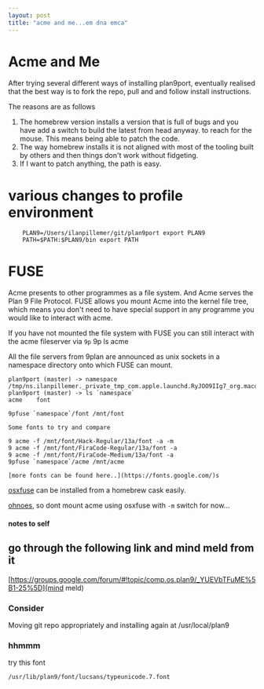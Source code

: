 ```yaml
---
layout: post
title: "acme and me...em dna emca"
---
```


# Acme and Me

After trying several different ways of installing plan9port, eventually
realised that the best way is to fork the repo, pull and and follow install instructions.

The reasons are as follows

1. The homebrew version installs a version that is full of bugs and
   you have add a switch to build the latest from head anyway.
   to reach for the mouse. This means being able to patch the code.
2. The way homebrew installs it is not aligned with most of the tooling 
   built by others and then things don't work without fidgeting.  
3. If I want to patch anything, the path is easy. 
   
   
# various changes to profile environment
```
	PLAN9=/Users/ilanpillemer/git/plan9port export PLAN9
	PATH=$PATH:$PLAN9/bin export PATH
```

# FUSE

Acme presents to other programmes as a file system. And Acme serves the Plan 9 File Protocol. FUSE allows you mount Acme into the kernel file tree, which means you don't need to have special support in any programme you would like to interact with acme.

If you have not mounted the file system with FUSE you can still interact with the acme fileserver via `9p`
    9p ls acme

All the file servers from 9plan are announced as unix sockets in a namespace directory onto 
which FUSE can mount.

```
plan9port (master) -> namespace
/tmp/ns.ilanpillemer._private_tmp_com.apple.launchd.RyJOO9IIg7_org.macosforge.xquartz:0
plan9port (master) -> ls `namespace`
acme	font

9pfuse `namespace`/font /mnt/font

Some fonts to try and compare 

9 acme -f /mnt/font/Hack-Regular/13a/font -a -m
9 acme -f /mnt/font/FiraCode-Regular/13a/font -a
9 acme -f /mnt/font/FiraCode-Medium/13a/font -a
9pfuse `namespace`/acme /mnt/acme

[more fonts can be found here..](https://fonts.google.com/)s

```

[osxfuse](https://osxfuse.github.io/) can be installed from a homebrew cask easily.

[ohnoes](https://github.com/9fans/plan9port/issues/136), so dont mount acme using osxfuse with `-m` switch 
for now...

#### notes to self

## go through the following link and mind meld from it

[https://groups.google.com/forum/#!topic/comp.os.plan9/_YUEVbTFuME%5B1-25%5D](mind meld)

### Consider

Moving git repo appropriately and installing again at
    /usr/local/plan9 



### hhmmm
try this font

    /usr/lib/plan9/font/lucsans/typeunicode.7.font

